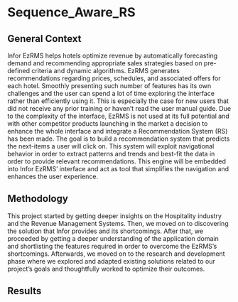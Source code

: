 # Sequence_Aware_RS

## General Context
Infor EzRMS helps hotels optimize revenue by automatically forecasting demand and
recommending appropriate sales strategies based on pre-defined criteria and dynamic
algorithms. EzRMS generates recommendations regarding prices, schedules, and associated
offers for each hotel. Smoothly presenting such number of features has its own
challenges and the user can spend a lot of time exploring the interface rather than efficiently
using it. This is especially the case for new users that did not receive any prior
training or haven’t read the user manual guide. Due to the complexity of the interface,
EzRMS is not used at its full potential and with other competitor products launching in
the market a decision to enhance the whole interface and integrate a Recommendation
System (RS) has been made.
The goal is to build a recommendation system that predicts the next-items a user will click on. This system will exploit navigational behavior in order to extract patterns and trends and best-fit the data in order to provide relevant recommendations. This engine will be embedded into Infor EzRMS’ interface and act as tool that simplifies the navigation and enhances the user experience.

## Methodology
This project started by getting deeper insights on the Hospitality industry and the
Revenue Management Systems. Then, we moved on to discovering the solution that
Infor provides and its shortcomings. After that, we proceeded by getting a deeper
understanding of the application domain and shortlisting the features required in order
to overcome the EzRMS’s shortcomings. Afterwards, we moved on to the research and
development phase where we explored and adapted existing solutions related to our
project’s goals and thoughtfully worked to optimize their outcomes.

## Results

